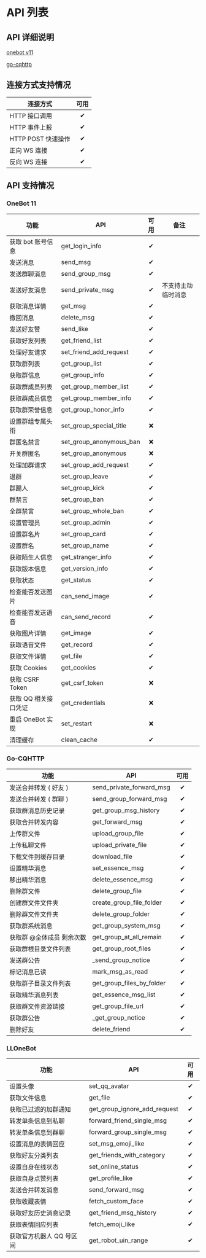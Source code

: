 # API 列表

## API 详细说明

[onebot v11](https://11.onebot.dev/)

[go-cqhttp](https://docs.go-cqhttp.org/api)

## 连接方式支持情况
| 连接方式           |可用|
|----------------|:-:| 
| HTTP 接口调用      | ✔ |
| HTTP 事件上报      | ✔ |
| HTTP POST 快速操作 | ✔ |
| 正向 WS 连接       | ✔ |
| 反向 WS 连接       | ✔ |

## API 支持情况

### OneBot 11
| 功能 |     API    |可用| 备注 |
| --- | -------------  |:--:| -------------- | 
| 获取 bot 账号信息 |   get_login_info | ✔ | |
| 发送消息 |   send_msg | ✔ |
| 发送群聊消息 |   send_group_msg | ✔ |
| 发送好友消息 |   send_private_msg | ✔ | 不支持主动临时消息 |
| 获取消息详情 |   get_msg | ✔ |
| 撤回消息 |   delete_msg | ✔ |
| 发送好友赞 |   send_like | ✔ | |
| 获取好友列表 |   get_friend_list | ✔ |
| 处理好友请求 |   set_friend_add_request | ✔ |
| 获取群列表 |   get_group_list | ✔ |
| 获取群信息 |   get_group_info | ✔ |
| 获取群成员列表 |   get_group_member_list | ✔ |
| 获取群成员信息 |   get_group_member_info | ✔ |
| 获取群荣誉信息 | get_group_honor_info | ✔ |
| 设置群组专属头衔 |   set_group_special_title | ❌ |
| 群匿名禁言 |   set_group_anonymous_ban | ❌ |
| 开关群匿名 |   set_group_anonymous | ❌ |
| 处理加群请求 |   set_group_add_request | ✔ |
| 退群 |   set_group_leave | ✔ |
| 群踢人 |   set_group_kick | ✔ |
| 群禁言 |   set_group_ban | ✔ |
| 全群禁言 |   set_group_whole_ban | ✔ |
| 设置管理员 |   set_group_admin | ✔ |
| 设置群名片 |   set_group_card | ✔ |
| 设置群名 |   set_group_name | ✔ |
| 获取陌生人信息 |   get_stranger_info | ✔ | |
| 获取版本信息 |   get_version_info | ✔ |
| 获取状态 |   get_status | ✔ |
| 检查能否发送图片 |   can_send_image | ✔ |
| 检查能否发送语音 |   can_send_record | ✔ |
| 获取图片详情 |   get_image | ✔ |
| 获取语音文件 |   get_record | ✔ |
| 获取文件详情 |   get_file | ✔ |
| 获取 Cookies |  get_cookies | ✔ |
| 获取 CSRF Token |  get_csrf_token | ❌ |
| 获取 QQ 相关接口凭证 |  get_credentials | ❌ |
| 重启 OneBot 实现 | set_restart | ❌ |
| 清理缓存 | clean_cache | ✔ |

### Go-CQHTTP
| 功能 |     API    |可用|
| --- | -------------  |:--:|
| 发送合并转发 ( 好友 ) | send_private_forward_msg | ✔ |
| 发送合并转发 ( 群聊 ) | send_group_forward_msg | ✔ |
| 获取群消息历史记录 | get_group_msg_history | ✔ |
| 获取合并转发内容 | get_forward_msg | ✔ |
| 上传群文件 | upload_group_file | ✔ |
| 上传私聊文件 | upload_private_file | ✔ |
| 下载文件到缓存目录 | download_file | ✔ |
| 设置精华消息 | set_essence_msg | ✔ |
| 移出精华消息 | delete_essence_msg | ✔ |
| 删除群文件 | delete_group_file | ✔ |
| 创建群文件文件夹 | create_group_file_folder | ✔ |
| 删除群文件文件夹 | delete_group_folder | ✔ |
| 获取群系统消息 | get_group_system_msg | ✔ |
| 获取群 @全体成员 剩余次数 | get_group_at_all_remain | ✔ |
| 获取群根目录文件列表 | get_group_root_files | ✔ |
| 发送群公告 | _send_group_notice | ✔ |
| 标记消息已读 | mark_msg_as_read | ✔ |
| 获取群子目录文件列表 | get_group_files_by_folder | ✔ |
| 获取精华消息列表 | get_essence_msg_list | ✔ |
| 获取群文件资源链接 | get_group_file_url | ✔ |
| 获取群公告 | _get_group_notice | ✔ |
| 删除好友 | delete_friend | ✔ |

### LLOneBot
| 功能 |     API    |可用|
| --- | -------------  |:--:|
| 设置头像 | set_qq_avatar | ✔ |
| 获取文件信息 | get_file | ✔ |
| 获取已过滤的加群通知 | get_group_ignore_add_request | ✔ |
| 转发单条信息到私聊 | forward_friend_single_msg | ✔ |
| 转发单条信息到群聊 | forward_group_single_msg | ✔ |
| 设置消息的表情回应 | set_msg_emoji_like | ✔ |
| 获取好友分类列表 | get_friends_with_category | ✔ |
| 设置自身在线状态 | set_online_status | ✔ |
| 获取自身点赞列表 | get_profile_like | ✔ |
| 发送合并转发消息 | send_forward_msg | ✔ |
| 获取收藏表情 | fetch_custom_face | ✔ |
| 获取好友历史消息记录 | get_friend_msg_history | ✔ |
| 获取表情回应列表 | fetch_emoji_like | ✔ |
| 获取官方机器人 QQ 号区间 | get_robot_uin_range | ✔ |
